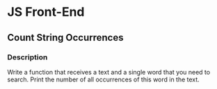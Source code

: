 # JS Front-End

## Count String Occurrences

### Description
Write a function that receives a text and a single word that you need to search.
Print the number of all occurrences of this word in the text.

